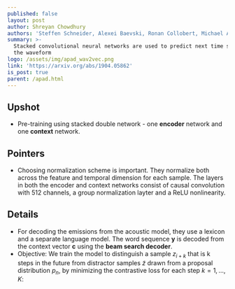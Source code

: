 ```yaml
---
published: false
layout: post
author: Shreyan Chowdhury
authors: 'Steffen Schneider, Alexei Baevski, Ronan Collobert, Michael Auli'
summary: >-
  Stacked convolutional neural networks are used to predict next time step in
  the waveform
logo: /assets/img/apad_wav2vec.png
link: 'https://arxiv.org/abs/1904.05862'
is_post: true
parent: /apad.html
---
```

## Upshot
- Pre-training using stacked double network - one **encoder** network and one **context** network.

## Pointers
- Choosing normalization scheme is important. They normalize both across the feature and temporal dimension for each sample. The layers in both the encoder and context networks consist of causal convolution with 512 channels, a group normalization layter and a ReLU nonlinearity.

## Details
- For decoding the emissions from the acoustic model, they use a lexicon and a separate language model. The word sequence $\mathbf{y}$ is decoded from the context vector $\mathbf{c}$ using the **beam search decoder**. 
- Objective: We train the model to distinguish a sample $z_{i+k}$ that is k steps in the future from distractor samples $\tilde z$ drawn from a proposal distribution $p_n$, by minimizing the contrastive loss for each step $k = 1, ... ,K:$
